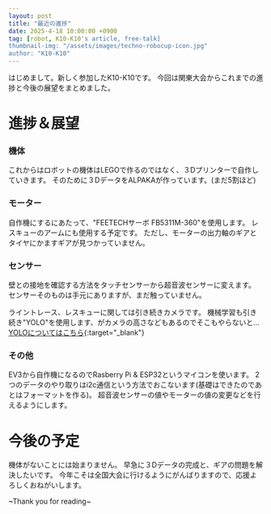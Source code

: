 ```yaml
---
layout: post
title: "最近の進捗"
date: 2025-4-18 10:00:00 +0900
tag: [robot, K10-K10's article, free-talk]
thumbnail-img: "/assets/images/techno-robocup-icon.jpg"
author: "K10-K10"
---
```


はじめまして。新しく参加したK10-K10です。
今回は関東大会からこれまでの進捗と今後の展望をまとめました。


# 進捗＆展望

### 機体

これからはロボットの機体はLEGOで作るのではなく、３Dプリンターで自作していきます。
そのために３DデータをALPAKAが作っています。(まだ5割ほど)

### モーター

自作機にするにあたって、"FEETECHサーボ FB5311M-360"を使用します。
レスキューのアームにも使用する予定です。
ただし、モーターの出力軸のギアとタイヤにかますギアが見つかっていません。

### センサー

壁との接地を確認する方法をタッチセンサーから超音波センサーに変えます。
センサーそのものは手元にありますが、まだ触っていません。

ライントレース、レスキューに関しては引き続きカメラです。
機械学習も引き続き"YOLO"を使用します、がカメラの高さなどもあるのでそこもやらないと...
[YOLOについてはこちら](/2025/02/24/yolo_machine_learning.html){:target="_blank"}

### その他

EV3から自作機になるのでRasberry Pi & ESP32というマイコンを使います。
2つのデータのやり取りはi2c通信という方法でおこないます(基礎はできたのであとはフォーマットを作る)。
超音波センサーの値やモーターの値の変更などを行えるようにします。

#  今後の予定

機体がないことには始まりません。
早急に３Dデータの完成と、ギアの問題を解決したいです。
今年こそは全国大会に行けるようにがんばりますので、応援よろしくおねがいします。


~Thank you for reading~
